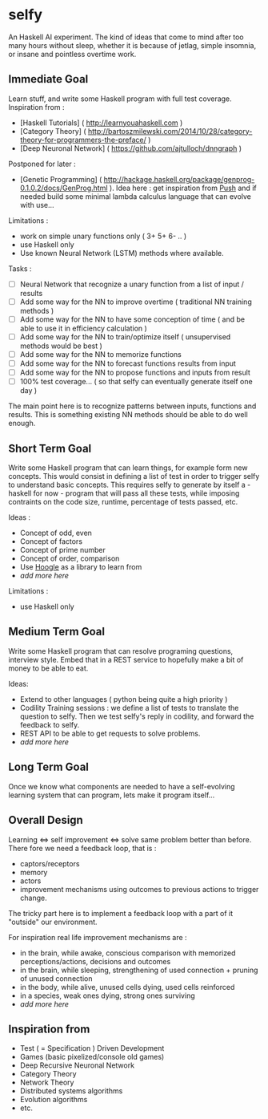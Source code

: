 # selfy
An Haskell AI experiment. The kind of ideas that come to mind after too many hours without sleep, whether it is because of jetlag, simple insomnia, or insane and pointless overtime work.

## Immediate Goal
Learn stuff, and write some Haskell program with full test coverage. Inspiration from :
- [Haskell Tutorials] ( http://learnyouahaskell.com )
- [Category Theory] ( http://bartoszmilewski.com/2014/10/28/category-theory-for-programmers-the-preface/ )
- [Deep Neuronal Network] ( https://github.com/ajtulloch/dnngraph )

Postponed for later :
- [Genetic Programming] ( http://hackage.haskell.org/package/genprog-0.1.0.2/docs/GenProg.html ). Idea here : get inspiration from [Push](http://faculty.hampshire.edu/lspector/push.html) and if needed build some minimal lambda calculus language that can evolve with use...

Limitations :
- work on simple unary functions only ( 3+ 5+ 6- .. )
- use Haskell only
- Use known Neural Network (LSTM) methods where available.

Tasks :

- [ ] Neural Network that recognize a unary function from a list of input / results
- [ ] Add some way for the NN to improve overtime ( traditional NN training methods )
- [ ] Add some way for the NN to have some conception of time ( and be able to use it in efficiency calculation )
- [ ] Add some way for the NN to train/optimize itself ( unsupervised methods would be best )
- [ ] Add some way for the NN to memorize functions
- [ ] Add some way for the NN to forecast functions results from input
- [ ] Add some way for the NN to propose functions and inputs from result
- [ ] 100% test coverage... ( so that selfy can eventually generate itself one day )

 The main point here is to recognize patterns between inputs, functions and results. This is something existing NN methods should be able to do well enough.

## Short Term Goal
Write some Haskell program that can learn things, for example form new concepts.
This would consist in defining a list of test in order to trigger selfy to understand basic concepts. This requires selfy to generate by itself a - haskell for now - program that will pass all these tests, while imposing contraints on the code size, runtime, percentage of tests passed, etc.

Ideas :
- Concept of odd, even
- Concept of factors
- Concept of prime number
- Concept of order, comparison
- Use [Hoogle](https://www.haskell.org/hoogle/) as a library to learn from
- _add more here_

Limitations :
- use Haskell only

## Medium Term Goal
Write some Haskell program that can resolve programing questions, interview style.
Embed that in a REST service to hopefully make a bit of money to be able to eat.

Ideas:
- Extend to other languages ( python being quite a high priority )
- Codility Training sessions : we define a list of tests to translate the question to selfy. Then we test selfy's reply in codility, and forward the feedback to selfy.
- REST API to be able to get requests to solve problems.
- _add more here_

## Long Term Goal
Once we know what components are needed to have a self-evolving learning system that can program, lets make it program itself...

## Overall Design
Learning <=> self improvement <=> solve same problem better than before.
There fore we need a feedback loop, that is :
- captors/receptors
- memory
- actors
- improvement mechanisms using outcomes to previous actions to trigger change.

The tricky part here is to implement a feedback loop with a part of it "outside" our environment.

For inspiration real life improvement mechanisms are :
- in the brain, while awake, conscious comparison with memorized perceptions/actions, decisions and outcomes
- in the brain, while sleeping, strengthening of used connection + pruning of unused connection
- in the body, while alive, unused cells dying, used cells reinforced
- in a species, weak ones dying, strong ones surviving
- _add more here_


## Inspiration from
- Test ( = Specification ) Driven Development
- Games (basic pixelized/console old games)
- Deep Recursive Neuronal Network
- Category Theory
- Network Theory
- Distributed systems algorithms
- Evolution algorithms
- etc.
